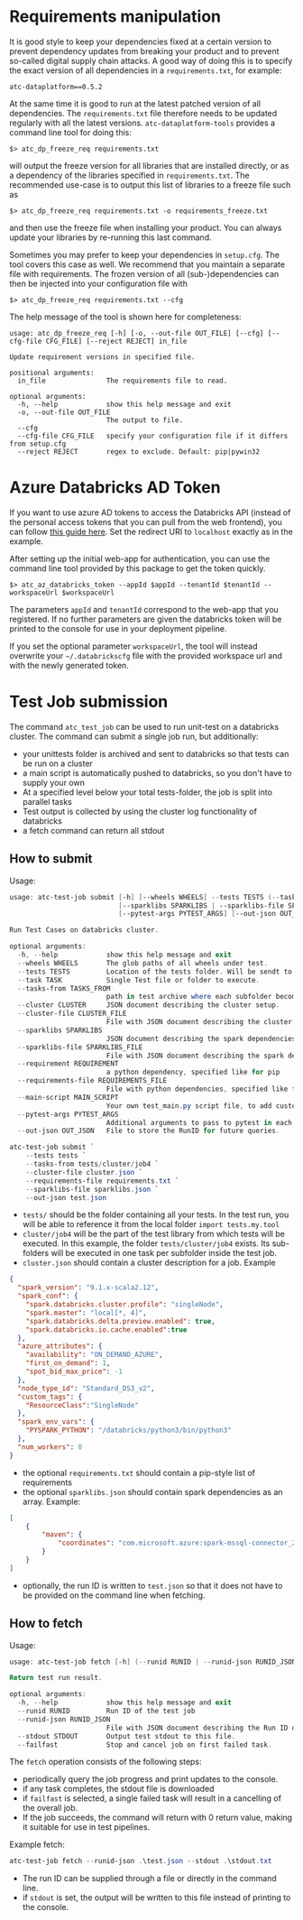 
# Requirements manipulation

It is good style to keep your dependencies fixed at a certain
version to prevent dependency updates from breaking your product
and to prevent so-called digital supply chain attacks. A good way of 
doing this is to specify the exact version of all dependencies in a 
`requirements.txt`, for example:

```
atc-dataplatform==0.5.2
```

At the same time it is good to run at the latest patched version of all 
dependencies. The `requirements.txt` file therefore needs to be updated 
regularly with all the latest versions. `atc-dataplatform-tools` provides
a command line tool for doing this:

```
$> atc_dp_freeze_req requirements.txt
```

will output the freeze version for all libraries that are installed directly,
or as a dependency of the libraries specified in `requirements.txt`.
The recommended use-case is to output this list of libraries to a freeze file
such as 

```
$> atc_dp_freeze_req requirements.txt -o requirements_freeze.txt
```

and then use the freeze file when installing your product. You can always 
update your libraries by re-running this last command.

Sometimes you may prefer to keep your dependencies in `setup.cfg`.
The tool covers this case as well. We recommend that you maintain a separate
file with requirements. The frozen version of all (sub-)dependencies can then 
be injected into your configuration file with

```
$> atc_dp_freeze_req requirements.txt --cfg
```

The help message of the tool is shown here for completeness:
```
usage: atc_dp_freeze_req [-h] [-o, --out-file OUT_FILE] [--cfg] [--cfg-file CFG_FILE] [--reject REJECT] in_file

Update requirement versions in specified file.

positional arguments:
  in_file               The requirements file to read.

optional arguments:
  -h, --help            show this help message and exit
  -o, --out-file OUT_FILE
                        The output to file.
  --cfg
  --cfg-file CFG_FILE   specify your configuration file if it differs from setup.cfg
  --reject REJECT       regex to exclude. Default: pip|pywin32
```

# Azure Databricks AD Token

If you want to use azure AD tokens to access the Databricks API
(instead of the personal access tokens that you can pull from the
web frontend), you can follow 
[this guide here](https://docs.microsoft.com/en-us/azure/databricks/dev-tools/api/latest/aad/app-aad-token).
Set the redirect URI to `localhost` exactly as in the example.

After setting up the initial web-app for authentication, you can use 
the command line tool provided by this package to get the token quickly.

```
$> atc_az_databricks_token --appId $appId --tenantId $tenantId --workspaceUrl $workspaceUrl
```

The parameters `appId` and `tenantId` correspond to the web-app that you registered.
If no further parameters are given the databricks token will be printed to
the console for use in your deployment pipeline.

If you set the optional parameter `workspaceUrl`, the tool will instead 
overwrite your `~/.databrickscfg` file with the provided workspace url
and with the newly generated token.

# Test Job submission

The command `atc_test_job` can be used to run unit-test on a databricks cluster.
The command can submit a single job run, but additionally:

 - your unittests folder is archived and sent to databricks so that tests can be run 
   on a cluster
 - a main script is automatically pushed to databricks, so you don't have to supply 
   your own
 - At a specified level below your total tests-folder, the job is split into parallel 
   tasks
 - Test output is collected by using the cluster log functionality of databricks
 - a fetch command can return all stdout

## How to submit

Usage:
```powershell
usage: atc-test-job submit [-h] [--wheels WHEELS] --tests TESTS (--task TASK | --tasks-from TASKS_FROM) (--cluster CLUSTER | --cluster-file CLUSTER_FILE)
                           [--sparklibs SPARKLIBS | --sparklibs-file SPARKLIBS_FILE] [--requirement REQUIREMENT | --requirements-file REQUIREMENTS_FILE] [--main-script MAIN_SCRIPT]    
                           [--pytest-args PYTEST_ARGS] [--out-json OUT_JSON]

Run Test Cases on databricks cluster.

optional arguments:
  -h, --help            show this help message and exit
  --wheels WHEELS       The glob paths of all wheels under test.
  --tests TESTS         Location of the tests folder. Will be sendt to databricks as a whole.
  --task TASK           Single Test file or folder to execute.
  --tasks-from TASKS_FROM
                        path in test archive where each subfolder becomes a task.
  --cluster CLUSTER     JSON document describing the cluster setup.
  --cluster-file CLUSTER_FILE
                        File with JSON document describing the cluster setup.
  --sparklibs SPARKLIBS
                        JSON document describing the spark dependencies.
  --sparklibs-file SPARKLIBS_FILE
                        File with JSON document describing the spark dependencies.
  --requirement REQUIREMENT
                        a python dependency, specified like for pip
  --requirements-file REQUIREMENTS_FILE
                        File with python dependencies, specified like for pip
  --main-script MAIN_SCRIPT
                        Your own test_main.py script file, to add custom functionality.
  --pytest-args PYTEST_ARGS
                        Additional arguments to pass to pytest in each test job.
  --out-json OUT_JSON   File to store the RunID for future queries.
```

```powershell
atc-test-job submit `
    --tests tests `
    --tasks-from tests/cluster/job4 `
    --cluster-file cluster.json `
    --requirements-file requirements.txt `
    --sparklibs-file sparklibs.json `
    --out-json test.json
```

- `tests/` should be the folder containing all your tests. In the test run, you will 
  be able to reference it from the local folder `import tests.my.tool`
- `cluster/job4` will be the part of the test library from which tests will be 
  executed. In this example, the folder `tests/cluster/job4` exists. Its sub-folders 
  will be executed in one task per subfolder inside the test job.
- `cluster.json` should contain a cluster description for a job. Example
```json
{
  "spark_version": "9.1.x-scala2.12",
  "spark_conf": {
    "spark.databricks.cluster.profile": "singleNode",
    "spark.master": "local[*, 4]",
    "spark.databricks.delta.preview.enabled": true,
    "spark.databricks.io.cache.enabled":true
  },
  "azure_attributes": {
    "availability": "ON_DEMAND_AZURE",
    "first_on_demand": 1,
    "spot_bid_max_price": -1
  },
  "node_type_id": "Standard_DS3_v2",
  "custom_tags": {
    "ResourceClass":"SingleNode"
  },
  "spark_env_vars": {
    "PYSPARK_PYTHON": "/databricks/python3/bin/python3"
  },
  "num_workers": 0
}
```
- the optional `requirements.txt` should contain a pip-style list of requirements
- the optional `sparklibs.json` should contain spark dependencies as an array. Example:
```json
[
    {
        "maven": {
            "coordinates": "com.microsoft.azure:spark-mssql-connector_2.12:1.2.0"
        }
    }
]
```
- optionally, the run ID is written to `test.json` so that it does not have to be 
  provided on the command line when fetching.

## How to fetch
Usage:
```powershell
usage: atc-test-job fetch [-h] (--runid RUNID | --runid-json RUNID_JSON) [--stdout STDOUT] [--failfast]

Return test run result.

optional arguments:
  -h, --help            show this help message and exit
  --runid RUNID         Run ID of the test job
  --runid-json RUNID_JSON
                        File with JSON document describing the Run ID of the test job.
  --stdout STDOUT       Output test stdout to this file.
  --failfast            Stop and cancel job on first failed task.
```

The `fetch` operation consists of the following steps:
- periodically query the job progress and print updates to the console.
- if any task completes, the stdout file is downloaded
- if `failfast` is selected, a single failed task will result in a cancelling of the 
  overall job.
- If the job succeeds, the command will return with 0 return value, making it 
  suitable for use in test pipelines.

Example fetch:
```powershell
atc-test-job fetch --runid-json .\test.json --stdout .\stdout.txt
```

- The run ID can be supplied through a file or directly in the command line.
- if `stdout` is set, the output will be written to this file instead of printing to 
  the console.